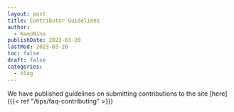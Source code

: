 ```yaml
---
layout: post
title: Contributor Guidelines
author: 
  - KemoNine
publishDate: 2023-03-20
lastMod: 2023-03-20
toc: false
draft: false
categories:
  - blog
---
```


We have published guidelines on submitting contributions to the site [here]({{< ref "/tips/faq-contributing" >}})